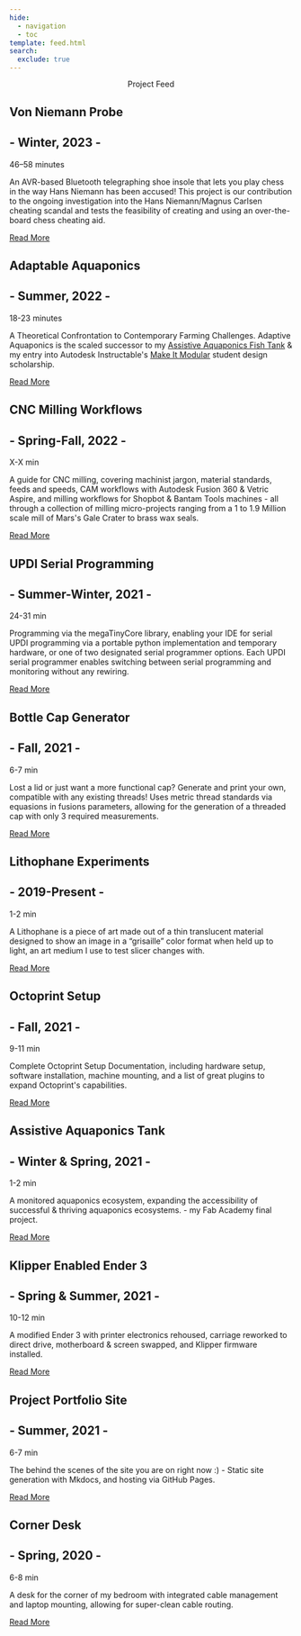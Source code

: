 ```yaml
---
hide:
  - navigation
  - toc
template: feed.html
search:
  exclude: true
---
```


<head>
  <meta charset="UTF-8">
  <meta name="viewport" content="width=device-width, initial-scale=1.0">
  <title>Teddy Warner</title>
  <script src="https://kit.fontawesome.com/79ff35ecec.js" crossorigin="anonymous"></script>
  <link rel="stylesheet" href="../assets/css/feed.css">
    <!-- Stylesheet not working with current static site implementation, so enjoy the inline styles lol -->
  <style>
    .scrollDown .md-header {
    transform: translate3d(0, -100%, 0);
    }
    .scrollUp .md-header {
    transform: none;
    }
    :root {
    --duration: 1s;
    --nav-duration: calc(var(--duration) / 4);
    --ease: cubic-bezier(0.215, 0.61, 0.355, 1);
    --space: 1rem;
    --font-size: 1.125rem;
    --line-height: 1.5;
    --inputicon: hsla(0, 0%, 0%, 0.87);
    --toggledinputicon: white;
    --formbg: hsla(0, 0%, 0%, 0.25);
    --formhover: hsla(0, 0%, 0%, 0.32);
    --toggledform: hsla(0, 0%, 100%, 0.12);
    --toggledformhover: hsla(0, 0%, 100%, 0.3);
    --avatar: url("../../images/index/avatardark.svg");
    --quote: url("../../images/index/quote/");
    --articlebg: hsla(0, 0%, 0%, 0.04);
    }
    [data-md-color-scheme="slate"] {
    /*--md-default-bg-color: hsla(228, 7%, 14%, 1);*/
        --inputicon: white;
        --toggledinputicon: hsla(0, 0%, 0%, 0.87);
        --formhover: hsla(0, 0%, 100%, 0.3);
        --toggledform: hsla(0, 0%, 0%, 0.2);
        --toggledformhover: hsla(0, 0%, 0%, 0.32);
        --avatar: url("../../images/index/avatarlight.svg");
        --quote: url("../../images/index/quote/");
        --articlebg: hsl(234, 76%, 95%, 0.04)
    }
    @media screen and (min-width: 60em) {
    .md-sidebar--secondary {
        display: none;
    }
    }
    @media screen and (min-width: 76.25em) {
    .md-sidebar--primary {
        display: none;
    }
    }
    .md-banner {
    z-index: 3;
    }
    main {
    margin-top: -6.25em;
    z-index: 2;
    overflow-y: hidden;
    }
    section {
    height: auto;
    z-index: 2;
    }
    .md-sidebar {
    width: 0px;
    }
    .md-footer {
    display: hidden;
    } 
    .md-main__inner {
    margin: 0;
    }
    .md-source {
    color: var(--md-default-fg-color);  
    }
    .toggle .logo {
    display: none;
    }
    .toggle .socialsparent {
    display: none;
    }
    .close {
    display: none;
    }
    .toggle .close {
    display: flex;
    }
    .toggle .menu {
    display: none;
    }
    .md-header__button.md-icon[for="__search"] {
    color: var(--md-default-fg-color); 
    }
    .toggle .md-header__button.md-icon[for="__search"] {
    color: var(--md-default-bg-color);
    }
    .md-search__input + .md-search__icon {
    color: var(--inputicon);
    }
    .toggle .md-search__input + .md-search__icon {
    color: var(--toggledinputicon);
    }
    .md-search__form {
    background-color: var(--formbg);
    }
    .md-search__form:hover {
    background-color: var(--formhover);
    }
    .toggle .md-search__form {
    background-color: var(--toggledform);
    }
    .toggle .md-search__form:hover {
    background-color: var(--toggledformhover);
    }
    header{
    padding-top: 1.5em;
    }
    .menu {
    color: var(--md-default-fg-color);
    }
    .close {
    color: var(--md-default-bg-color);
    }
    .md-header__option {
    color: var(--md-default-fg-color);
    }
    .toggle .md-header__option {
    color: var(--md-default-bg-color);
    }
    .md-header[data-md-state=shadow]{
    box-shadow:0 0 0 rgba(0,0,0,0),0 0 0 rgba(0,0,0,0);
    }
    .md-header {
    background: none;
    box-shadow:0 0 0 transparent,0 0 0 transparent;
    }
    .md-tabs {
    display: none;
    }
    .logo {
    padding-left: 0;
    }
    html.has-scroll-smooth {
    overflow: hidden; }
    html.has-scroll-dragging {
    -webkit-user-select: none;
    -moz-user-select: none;
    -ms-user-select: none;
    user-select: none; }
    .has-scroll-smooth body {
    overflow: hidden; }
    .has-scroll-smooth [data-scroll-container] {
    min-height: 100vh; }
    [data-scroll-direction="horizontal"] [data-scroll-container] {
    height: 100vh;
    display: inline-block;
    white-space: nowrap; }
    [data-scroll-direction="horizontal"] [data-scroll-section] {
    display: inline-block;
    vertical-align: top;
    white-space: nowrap;
    height: 100%; }
    .head {
    height: 72em;
    }
    .main-navigation {
    position: fixed;
    top: 0;
    left: 0;
    display: flex;
    align-items: center;
    width: 100%;
    height: 100%;
    transform: translateX(-100%);
    transition: transform var(--nav-duration);
    background-color: var(--md-default-fg-color);
    z-index: 3;
    }
    .main-navigation:after {
    content: "";
    position: absolute;
    top: 0;
    left: 0;
    width: 100%;
    height: 100%;
    background-color: inherit;
    transform-origin: 0 50%;
    z-index: 3;
    }
    .main-navigation ul {
    font-size: 9vmin;
    width: 100%;
    z-index: 4;
    }
    .main-navigation li {
    display: flex;
    align-items: center;
    position: relative;
    overflow: hidden;
    z-index: 4;
    }
    .main-navigation li:after {
    content: "";
    position: absolute;
    bottom: 0;
    left: 0;
    width: 100%;
    height: 1vmin;
    background-color: inherit;
    transform-origin: 0 50%;
    transform: translateX(-100%) skew(15deg);
    z-index: 4;
    }
    .main-navigation a {
    display: inline-block;
    width: 100%;
    max-width: 1200px;
    margin: 0 auto;
    color: var(--md-default-bg-color);
    line-height: 1.08;
    text-decoration: none;
    user-select: none;
    padding: auto;
    transform: translateY(100%);
    z-index: 4;
    }
    .main-content {
    z-index: 1;
    }
    .home:hover {
    color: #5466CE;
    font-style: italic;
    }
    .about:hover {
    color: #5466CE;
    font-style: italic;
    }
    .proj:hover {
    color: #5466CE;
    font-style: italic;
    }
    .mach:hover {
    color: #5466CE;
    font-style: italic;
    }
    .fab:hover {
    color: #5466CE;
    font-style: italic;
    }
    .navnum {
    font-size:0.35em;
    font-weight: lighter;
    font-style: italic;
    }
    .toggle .main-navigation {
    transition-duration: 0.35;
    transform: translateX(0);
    }
    .toggle .main-navigation a {
    animation: link-appear calc(var(--duration) * 1.5) var(--ease) forwards;
    }
    @keyframes link-appear {
    0%, 25% {
        transform: translateY(100%);
    }
    50%, 100% {
        transform: translateY(0);
    }
    }
    @media (max-width: 76em) {
    .logo {
        padding-left: 1em;
    }
    }
    @media (max-width: 45em) {
    .logo {
        padding-left: 1em;
    }
    header{
        padding-top: 1.25em;
    }
    }
    @media (max-width: 59.892857142857146em) {
    .toggle .md-search__icon.md-icon:first-of-type {
        color: var(--md-default-fg-color);
    }
    }
    @media (min-width: 59.892857142857146em) {
    .md-grid {
        margin-left: auto;
        margin-right: auto;
        max-width: 100vw;
    }
    .md-header__inner {
        margin-left: 5vw;
        margin-right: 5vw;
    }
    }
</style>
</head>

<nav class="main-navigation">
    <ul>
      <li><a class="home" href="http://teddywarner.com"><span class="navnum">01</span> Home</a></li>
      <li><a class="about" href="http://teddywarner.com/About-Me/about/"><span class="navnum">02</span> About Me</a></li>
      <li><a class="proj" href="http://teddywarner.com/feed/"><span class="navnum">03</span> Projects</a></li>
      <li><a class="mach" href="http://teddywarner.com/Machine-Profiles/FusionPro48/"><span class="navnum">04</span> Machine Profiles</a></li>
      <li><a style="font-family: 'Fira Sans';" class="fab" href="https://fabacademy.org/2021/labs/charlotte/students/theodore-warner/"><span class="navnum">05</span> Fab Academy</a></li>
    </ul>
</nav>

<!--- Post Template

  <div class="post">
    <div class="meta">
      <div class="photo" style="background-image: url('../images/')"></div>
    </div>
    <div class="description">
      <h1>Title</h1>
      <h2>- Date -</h2> <span class="time"><i class="far fa-clock"></i>TIME</span>
      <p> Lorem ipsum dolor sit amet, consectetur adipisicing elit. Ad eum dolorum architecto obcaecati enim dicta praesentium, quam nobis! Neque ad aliquam facilis numquam. Veritatis, sit.</p>
      <div class="con">
       <span class="share" style=" color: inherit;">
        <a class="fb" title="Share on Facebook" href="FACEBOOK-URL"><i class="fab fa-facebook-square"></i></a>
        <a class="twitter" title="Share on Twitter" href="TWITTER-URL"><i class="fab fa-twitter"></i></a>
        <a class="pin" title="Share on Pinterest" href="PINTEREST-URL"><i class="fab fa-pinterest"></i></a>
        <a class="ln" title="Share on LinkedIn" href="LINKEDIN-URL"><i class="fab fa-linkedin"></i></a>
        <a class="email" title="Share via Email" href="EMAIL-URL"><i class="fas fa-paper-plane"></i></a>
       </span>
      </div>
      <p class="read-more">
        <a href="http://teddywarner.com/Projects/">Read More</a>
      </p>
    </div>
  </div>

  <div class="post alt">
    <div class="meta">
      <div class="photo" style="background-image: url('../images/')"></div>
    </div>
    <div class="description">
      <h1>Title</h1>
      <h2>- Date -</h2> <span class="time"><i class="far fa-clock"></i>TIME</span>
      <p>Lorem ipsum dolor sit amet, consectetur adipisicing elit. Ad eum dolorum architecto obcaecati enim dicta praesentium, quam nobis! Neque ad aliquam facilis numquam. Veritatis, sit.</p>
      <div class="con">
       <span class="share" style=" color: inherit;">
        <a class="fb" title="Share on Facebook" href="FACEBOOK-URL"><i class="fab fa-facebook-square"></i></a>
        <a class="twitter" title="Share on Twitter" href="TWITTER-URL"><i class="fab fa-twitter"></i></a>
        <a class="pin" title="Share on Pinterest" href="PINTEREST-URL"><i class="fab fa-pinterest"></i></a>
        <a class="ln" title="Share on LinkedIn" href="LINKEDIN-URL"><i class="fab fa-linkedin"></i></a>
        <a class="email" title="Share via Email" href="EMAIL-URL"><i class="fas fa-paper-plane"></i></a>
       </span>
      </div>
      <p class="read-more">
        <a href="http://teddywarner.com/Projects/">Read More</a>
      </p>
    </div>
  </div>

-->

<body>
  <main data-scroll-container>
   <section data-scroll-section>
   </br>
   </br>
   </br>
   </br>
   </br>
    <center>
    <div class="title">Project Feed</div>
    </center>
    <div class="post">
        <div class="meta">
        <div class="photo" style="background-image: url('../images/VonNiemannProbe/cover.jpg')"></div>
        </div>
        <div class="description">
        <h1>Von Niemann Probe</h1>
        <h2>- Winter, 2023 -</h2> <span class="time"><i class="far fa-clock"></i> 46–58 minutes</span>
        <p>An AVR-based Bluetooth telegraphing shoe insole that lets you play chess in the way Hans Niemann has been accused! This project is our contribution to the ongoing investigation into the Hans Niemann/Magnus Carlsen cheating scandal and tests the feasibility of creating and using an over-the-board chess cheating aid.</p>
        <div class="con">
        <span class="share" style=" color: inherit;">
            <a class="fb" title="Share on Facebook" href="https://www.facebook.com/sharer/sharer.php?u=https://teddywarner.org/Projects/VonNiemannProbe/"><i class="fab fa-facebook-square"></i></a>
            <a class="twitter" title="Share on Twitter" href="https://twitter.com/intent/tweet?url=https://teddywarner.org/Projects/VonNiemannProbe/&text=Check%20out%20the%20Von%20Niemann%20Probe%20on%20teddywarner.org!"><i class="fab fa-twitter"></i></a>
            <a class="pin" title="Share on Pinterest" href="https://pinterest.com/pin/create/button/?url=https://teddywarner.org/Projects/VonNiemannProbe/&media=&description=Check%20out%20the%20Von%20Niemann%20Probe%20on%20teddywarner.org!"><i class="fab fa-pinterest"></i></a>
            <a class="ln" title="Share on LinkedIn" href="https://www.linkedin.com/shareArticle?mini=true&url=https://teddywarner.org/Projects/VonNiemannProbe/"><i class="fab fa-linkedin"></i></a>
            <a class="email" title="Share via Email" href="mailto:info@example.com?&subject=&cc=&bcc=&body=https://teddywarner.org/Projects/VonNiemannProbe/%0ACheck%20out%20the%20Von%20Niemann%20Probe%20on%20teddywarner.org!"><i class="fas fa-paper-plane"></i></a>
        </span>
        </div>
        <p class="read-more">
            <a href="http://teddywarner.com/Projects/VonNiemannProbe/">Read More</a>
        </p>
        </div>
    </div>
    <div class="post alt">
        <div class="meta">
        <div class="photo" style="background-image: url('../images/AdaptableAquaponics/cover.jpg')"></div>
        </div>
        <div class="description">
        <h1>Adaptable Aquaponics</h1>
        <h2>- Summer, 2022 -</h2> <span class="time"><i class="far fa-clock"></i> 18-23 minutes</span>
        <p>A Theoretical Confrontation to Contemporary Farming Challenges. Adaptive Aquaponics is the scaled successor to my <a href="https://teddywarner.org/Projects/AssistiveAquaponics/">Assistive Aquaponics Fish Tank</a> & my entry into Autodesk Instructable's <a href="https://www.instructables.com/contest/makeitmodular2022/">Make It Modular</a> student design scholarship.</p>
        <div class="con">
        <span class="share" style=" color: inherit;">
            <a class="fb" title="Share on Facebook" href="https://www.facebook.com/sharer/sharer.php?u=https://teddywarner.org/Projects/AdaptableAquaponics/"><i class="fab fa-facebook-square"></i></a>
            <a class="twitter" title="Share on Twitter" href="https://twitter.com/intent/tweet?url=https://teddywarner.org/Projects/AdaptableAquaponics/&text=Check%20out%20Adaptable%20Aquaponics%20on%20teddywarner.org!"><i class="fab fa-twitter"></i></a>
            <a class="pin" title="Share on Pinterest" href="https://pinterest.com/pin/create/button/?url=https://teddywarner.org/Projects/AdaptableAquaponics/&media=&description=Check%20out%20Adaptable%20Aquaponics%20on%20teddywarner.org!"><i class="fab fa-pinterest"></i></a>
            <a class="ln" title="Share on LinkedIn" href="https://www.linkedin.com/shareArticle?mini=true&url=https://teddywarner.org/Projects/AdaptableAquaponics/"><i class="fab fa-linkedin"></i></a>
            <a class="email" title="Share via Email" href="mailto:info@example.com?&subject=&cc=&bcc=&body=https://teddywarner.org/Projects/AdaptableAquaponics/%0ACheck%20out%20Adaptable%20Aquaponics%20on%20teddywarner.org!"><i class="fas fa-paper-plane"></i></a>
        </span>
        </div>
        <p class="read-more">
            <a href="http://teddywarner.com/Projects/AdaptableAquaponics/">Read More</a>
        </p>
        </div>
    </div>
    <div class="post">
        <div class="meta">
        <div class="photo" style="background-image: url('../images/MillingWorkflow/cover.jpg')"></div>
        </div>
        <div class="description">
        <h1>CNC Milling Workflows</h1>
        <h2>- Spring-Fall, 2022 -</h2> <span class="time"><i class="far fa-clock"></i> X-X min</span>
        <p>A guide for CNC milling, covering machinist jargon, material standards, feeds and speeds, CAM workflows with Autodesk Fusion 360 & Vetric Aspire, and milling workflows for Shopbot & Bantam Tools machines - all through a collection of milling micro-projects ranging from a 1 to 1.9 Million scale mill of Mars's Gale Crater to brass wax seals.</p>
        <div class="con">
        <span class="share" style=" color: inherit;">
            <a class="fb" title="Share on Facebook" href="https://www.facebook.com/sharer/sharer.php?u=https://teddywarner.org/Projects/MillingWorflow/"><i class="fab fa-facebook-square"></i></a>
            <a class="twitter" title="Share on Twitter" href="https://twitter.com/intent/tweet?url=https://teddywarner.org/Projects/MillingWorflow/&text=Check%20out%20the%20CNC%20Milling%20Workflows%20article%20on%20teddywarner.org!"><i class="fab fa-twitter"></i></a>
            <a class="pin" title="Share on Pinterest" href="https://pinterest.com/pin/create/button/?url=https://teddywarner.org/Projects/MillingWorflow/&media=&description=Check%20out%20the%20CNC%20Milling%20Workflows%20article%20on%20teddywarner.org!"><i class="fab fa-pinterest"></i></a>
            <a class="ln" title="Share on LinkedIn" href="https://www.linkedin.com/shareArticle?mini=true&url=https://teddywarner.org/Projects/MillingWorflow/"><i class="fab fa-linkedin"></i></a>
            <a class="email" title="Share via Email" href="mailto:info@example.com?&subject=&cc=&bcc=&body=https://teddywarner.org/Projects/MillingWorflow/%0ACheck%20out%20the%20CNC%20Milling%20Workflows%20article%20on%20teddywarner.org!"><i class="fas fa-paper-plane"></i></a>
        </span>
        </div>
        <p class="read-more">
            <a href="http://teddywarner.com/Projects/MillingWorflow/">Read More</a>
        </p>
        </div>
    </div>
    <!--<div class="post">
        <div class="meta">
        <div class="photo" style="background-image: url('../images/8-bitComputer/clockmodule.jpg')"></div>
        </div>
        <div class="description">
        <h1>8-Bit Computer</h1> 
        <h2>- 2021-2022 -</h2> <span class="time"><i class="far fa-clock"></i> X-X min</span>
        <p> Build Log and Documentation of my take on <a href="https://eater.net/">Ben Eater's</a> 8-Bit Computer, a 'simple-as-possible' microcontroller built upon breadboards with only simple logic gates. A dive into computer logic, and processor workings.</p>
        <div class="con">
        <span class="share" style=" color: inherit;">
            <a class="fb" title="Share on Facebook" href="https://www.facebook.com/sharer/sharer.php?u=https://teddywarner.org/Projects/8-bit/"><i class="fab fa-facebook-square"></i></a>
            <a class="twitter" title="Share on Twitter" href="https://twitter.com/intent/tweet?url=https://teddywarner.org/Projects/8-bit/&text=Check%20Out%20the%208-bit%20Breadboard%20Computer%20(Ben%20Eater%20Build%20Log)%20on"><i class="fab fa-twitter"></i></a>
            <a class="pin" title="Share on Pinterest" href="https://pinterest.com/pin/create/button/?url=https://teddywarner.org/Projects/8-bit/&media=&description=Check%20Out%20the%208-bit%20Breadboard%20Computer%20(Ben%20Eater%20Build%20Log)%20on%20https://teddywarner.org/Projects/8-bit/%20!"><i class="fab fa-pinterest"></i></a>
            <a class="ln" title="Share on LinkedIn" href="https://www.linkedin.com/shareArticle?mini=true&url=https://teddywarner.org/Projects/8-bit/"><i class="fab fa-linkedin"></i></a>
            <a class="email" title="Share via Email" href="mailto:info@example.com?&subject=&cc=&bcc=&body=Check%20Out%20the%208-bit%20Breadboard%20Computer%20(Ben%20Eater%20Build%20Log)%20on%20https://teddywarner.org/Projects/8-bit/%20!"><i class="fas fa-paper-plane"></i></a>
        </span>
        </div>
        <p class="read-more">
            <a href="http://teddywarner.com/Projects/8-bit">Read More</a>
        </p> 
        </div>
    </div>--->
    <div class="post alt">
        <div class="meta">
        <div class="photo" style="background-image: url('../images/SerialUPDI/ftdi2updisolderedtop.jpg')"></div>
        </div>
        <div class="description">
        <h1>UPDI Serial Programming</h1>
        <h2>- Summer-Winter, 2021 -</h2> <span class="time"><i class="far fa-clock"></i> 24-31 min</span>
        <p>Programming via the megaTinyCore library, enabling your IDE for serial UPDI programming via a portable python implementation and temporary hardware, or one of two designated serial programmer options. Each UPDI serial programmer enables switching between serial programming and monitoring without any rewiring.</p>
        <div class="con">
        <span class="share" style=" color: inherit;">
            <a class="fb" title="Share on Facebook" href="https://www.facebook.com/sharer/sharer.php?u=https://teddywarner.org/Projects/SerialUPDI/"><i class="fab fa-facebook-square"></i></a>
            <a class="twitter" title="Share on Twitter" href="https://twitter.com/intent/tweet?url=https://teddywarner.org/Projects/SerialUPDI/&text=Check%20Out%20UPDI%20Serial%20Programming%20on"><i class="fab fa-twitter"></i></a>
            <a class="pin" title="Share on Pinterest" href="https://pinterest.com/pin/create/button/?url=https://teddywarner.org/Projects/SerialUPDI/&media=&description=Check%20Out%20UPDI%20Serial%20Programming%20on%20https://teddywarner.org/Projects/SerialUPDI/%20!"><i class="fab fa-pinterest"></i></a>
            <a class="ln" title="Share on LinkedIn" href="https://www.linkedin.com/shareArticle?mini=true&url=https://teddywarner.org/Projects/SerialUPDI/"><i class="fab fa-linkedin"></i></a>
            <a class="email" title="Share via Email" href="mailto:info@example.com?&subject=&cc=&bcc=&body=Check%20Out%20UPDI%20Serial%20Programming%20on%20https://teddywarner.org/Projects/SerialUPDI/%20!"><i class="fas fa-paper-plane"></i></a>
        </span>
        </div>
        <p class="read-more">
            <a href="http://teddywarner.com/Projects/SerialUPDI">Read More</a>
        </p>
        </div>
    </div>
    <div class="post">
        <div class="meta">
        <div class="photo" style="background-image: url('../images/ParametricGenerator/beautyshot1.jpg')"></div>
        </div>
        <div class="description">
        <h1>Bottle Cap Generator</h1>
        <h2>- Fall, 2021 -</h2> <span class="time"><i class="far fa-clock"></i> 6-7 min</span>
        <p>Lost a lid or just want a more functional cap? Generate and print your own, compatible with any existing threads! Uses metric thread standards via equasions in fusions parameters, allowing for the generation of a threaded cap with only 3 required measurements.</p>
        <div class="con">
        <span class="share" style=" color: inherit;">
            <a class="fb" title="Share on Facebook" href="https://www.facebook.com/sharer/sharer.php?u=https://teddywarner.org/Projects/ParametricGenerator/"><i class="fab fa-facebook-square"></i></a>
            <a class="twitter" title="Share on Twitter" href="https://twitter.com/intent/tweet?url=https://teddywarner.org/Projects/ParametricGenerator/&text=Check%20Out%20the%20Parametric%20Bottle%20Cap%20Generator%20on"><i class="fab fa-twitter"></i></a>
            <a class="pin" title="Share on Pinterest" href="https://pinterest.com/pin/create/button/?url=https://teddywarner.org/Projects/ParametricGenerator/&media=&description=Check%20Out%20the%20Parametric%20Bottle%20Cap%20Generator%20on%20https://teddywarner.org/Projects/ParametricGenerator/%20!"><i class="fab fa-pinterest"></i></a>
            <a class="ln" title="Share on LinkedIn" href="https://www.linkedin.com/shareArticle?mini=true&url=https://teddywarner.org/Projects/ParametricGenerator/"><i class="fab fa-linkedin"></i></a>
            <a class="email" title="Share via Email" href="mailto:info@example.com?&subject=&cc=&bcc=&body=Check%20Out%20the%20Parametric%20Bottle%20Cap%20Generator%20on%20https://teddywarner.org/Projects/ParametricGenerator/"><i class="fas fa-paper-plane"></i></a>
        </span>
        </div>
        <p class="read-more">
            <a href="http://teddywarner.com/Projects/ParametricGenerator">Read More</a>
        </p>
        </div>
    </div>
    <div class="post alt">
        <div class="meta">
        <div class="photo" style="background-image: url('../images/LithophaneExperiments/friendslithophane.jpg')"></div>
        </div>
        <div class="description">
        <h1>Lithophane Experiments</h1>
        <h2>- 2019-Present -</h2> <span class="time"><i class="far fa-clock"></i> 1-2 min</span>
        <p>A Lithophane is a piece of art made out of a thin translucent material designed to show an image in a “grisaille” color format when held up to light, an art medium I use to test slicer changes with.</p>
        <div class="con">
        <span class="share" style=" color: inherit;">
            <a class="fb" title="Share on Facebook" href="https://www.facebook.com/sharer/sharer.php?u=https://teddywarner.org/Projects/LithophaneExperiments/"><i class="fab fa-facebook-square"></i></a>
            <a class="twitter" title="Share on Twitter" href="https://twitter.com/intent/tweet?url=https://teddywarner.org/Projects/LithophaneExperiments/&text=Check%20Out%20this%20compilation%20of%20Litophanes%20on"><i class="fab fa-twitter"></i></a>
            <a class="pin" title="Share on Pinterest" href="https://pinterest.com/pin/create/button/?url=https://teddywarner.org/Projects/LithophaneExperiments/&media=&description=Check%20Out%20this%20compilation%20of%20Litophanes%20on%20https://teddywarner.org/Projects/LithophaneExperiments/%20!"><i class="fab fa-pinterest"></i></i></a>
            <a class="ln" title="Share on LinkedIn" href="https://www.linkedin.com/shareArticle?mini=true&url=https://teddywarner.org/Projects/LithophaneExperiments/"><i class="fab fa-linkedin"></i></i></a>
            <a class="email" title="Share via Email" href="mailto:info@example.com?&subject=&cc=&bcc=&body=Check%20Out%20this%20compilation%20of%20Litophanes%20on%20https://teddywarner.org/Projects/LithophaneExperiments/"><i class="fas fa-paper-plane"></i></i></i></a>
        </span>
        </div>
        <p class="read-more">
            <a href="http://teddywarner.com/Projects/LithophaneExperiments">Read More</a>
        </p>
        </div>
    </div>
    <div class="post">
        <div class="meta">
        <div class="photo" style="background-image: url('../images/Octoprint/personaloctoprint.jpg')"></div>
        </div>
        <div class="description">
        <h1>Octoprint Setup</h1>
        <h2>- Fall, 2021 -</h2> <span class="time"><i class="far fa-clock"></i> 9-11 min</span>
        <p>Complete Octoprint Setup Documentation, including hardware setup, software installation, machine mounting, and a list of great plugins to expand Octoprint's capabilities.</p>
        <div class="con">
        <span class="share" style=" color: inherit;">
            <a class="fb" title="Share on Facebook" href="https://www.facebook.com/sharer/sharer.php?u=https://teddywarner.org/Projects/Octoprint/"><i class="fab fa-facebook-square"></i></a>
            <a class="twitter" title="Share on Twitter" href="https://twitter.com/intent/tweet?url=https://teddywarner.org/Projects/Octoprint/&text=Setup%20an%20Instance%20of%20Octoprint%20for%20Your%20Machine%20With"><i class="fab fa-twitter"></i></a>
            <a class="pin" title="Share on Pinterest" href="https://pinterest.com/pin/create/button/?url=https://teddywarner.org/Projects/Octoprint/&media=&description=Setup%20an%20Instance%20of%20Octoprint%20for%20Your%20Machine%20With%20https://teddywarner.org/Projects/Octoprint/"><i class="fab fa-pinterest"></i></a>
            <a class="ln" title="Share on LinkedIn" href="https://www.linkedin.com/shareArticle?mini=true&url=https://teddywarner.org/Projects/Octoprint/"><i class="fab fa-linkedin"></i></a>
            <a class="email" title="Share via Email" href="mailto:info@example.com?&subject=&cc=&bcc=&body=Setup%20an%20Instance%20of%20Octoprint%20for%20Your%20Machine%20With%20https://teddywarner.org/Projects/Octoprint/"><i class="fas fa-paper-plane"></i></a>
        </span>
        </div>
        <p class="read-more">
            <a href="http://teddywarner.com/Projects/Octoprint">Read More</a>
        </p>
        </div>
    </div>
    <div class="post alt">
        <div class="meta">
        <div class="photo" style="background-image: url('../images/AssistiveAquaponics/tankhighlight.jpg')"></div>
        </div>
        <div class="description">
        <h1>Assistive Aquaponics Tank</h1>
        <h2>- Winter & Spring, 2021 -</h2> <span class="time"><i class="far fa-clock"></i> 1-2 min</span>
        <p>A monitored aquaponics ecosystem, expanding the accessibility of successful & thriving aquaponics ecosystems. - my Fab Academy final project.</p>
        <div class="con">
        <span class="share" style=" color: inherit;">
            <a class="fb" title="Share on Facebook" href="https://www.facebook.com/sharer/sharer.php?u=https://fabacademy.org/2021/labs/charlotte/students/theodore-warner/Final%2520Project/final-project/"><i class="fab fa-facebook-square"></i></a>
            <a class="twitter" title="Share on Twitter" href="https://twitter.com/intent/tweet?url=https://fabacademy.org/2021/labs/charlotte/students/theodore-warner/Final%2520Project/final-project/&text=Check%20Out%20the%20Assistive%20Aquaponics%20Fish%20Tank%20on"><i class="fab fa-twitter"></i></a>
            <a class="pin" title="Share on Pinterest" href="https://pinterest.com/pin/create/button/?url=https://fabacademy.org/2021/labs/charlotte/students/theodore-warner/Final%2520Project/final-project/&media=&description=Check%20Out%20the%20Assistive%20Aquaponics%20Fish%20Tank%20on%20https://fabacademy.org/2021/labs/charlotte/students/theodore-warner/Final%2520Project/final-project/%20!"><i class="fab fa-pinterest"></i></a>
            <a class="ln" title="Share on LinkedIn" href="https://www.linkedin.com/shareArticle?mini=true&url=https://fabacademy.org/2021/labs/charlotte/students/theodore-warner/Final%2520Project/final-project/"><i class="fab fa-linkedin"></i></a>
            <a class="email" title="Share via Email" href="mailto:info@example.com?&subject=&cc=&bcc=&body=Check%20Out%20the%20Assistive%20Aquaponics%20Fish%20Tank%20on%20https://fabacademy.org/2021/labs/charlotte/students/theodore-warner/Final%2520Project/final-project/"><i class="fas fa-paper-plane"></i></a>
        </span>
        </div>
        <p class="read-more">
            <a href="http://teddywarner.com/Projects/AssistiveAquaponics">Read More</a>
        </p>
        </div>
    </div>
    <div class="post">
        <div class="meta">
        <div class="photo" style="background-image: url('../images/KlipperEnder3/directdrive.jpg')"></div>
        </div>
        <div class="description">
        <h1>Klipper Enabled Ender 3</h1>
        <h2>- Spring & Summer, 2021 -</h2> <span class="time"><i class="far fa-clock"></i> 10-12 min</span>
        <p>A modified Ender 3 with printer electronics rehoused, carriage reworked to direct drive, motherboard & screen swapped, and Klipper firmware installed.</p>
        <div class="con">
        <span class="share" style=" color: inherit;">
            <a class="fb" title="Share on Facebook" href="https://www.facebook.com/sharer/sharer.php?u=https://teddywarner.org/Projects/KlipperEnder3/"><i class="fab fa-facebook-square"></i></a>
            <a class="twitter" title="Share on Twitter" href="https://twitter.com/intent/tweet?url=https://teddywarner.org/Projects/KlipperEnder3/&text=Check%20Out%20the%20Klipper%20Enabled%20Ender%203%20on"><i class="fab fa-twitter"></i></a>
            <a class="pin" title="Share on Pinterest" href="https://pinterest.com/pin/create/button/?url=https://teddywarner.org/Projects/KlipperEnder3/&media=&description=Check%20Out%20the%20Klipper%20Enabled%20Ender%203%20on%20https://teddywarner.org/Projects/KlipperEnder3/%20!"><i class="fab fa-pinterest"></i></a>
            <a class="ln" title="Share on LinkedIn" href="https://www.linkedin.com/shareArticle?mini=true&url=https://teddywarner.org/Projects/KlipperEnder3/"><i class="fab fa-linkedin"></i></a>
            <a class="email" title="Share via Email" href="mailto:info@example.com?&subject=&cc=&bcc=&body=Check%20Out%20the%20Klipper%20Enabled%20Ender%203%20on%20https://teddywarner.org/Projects/KlipperEnder3/"><i class="fas fa-paper-plane"></i></a>
        </span>
        </div>
        <p class="read-more">
            <a href="http://teddywarner.com/Projects/KlipperEnder3">Read More</a>
        </p>
        </div>
    </div>
    <div class="post alt">
        <div class="meta">
        <div class="photo" style="background-image: url('../images/PortfolioSite/highlightcode.jpg')"></div>
        </div>
        <div class="description">
        <h1>Project Portfolio Site</h1>
        <h2>- Summer, 2021 -</h2> <span class="time"><i class="far fa-clock"></i> 6-7 min</span>
        <p>The behind the scenes of the site you are on right now :) - Static site generation with Mkdocs, and hosting via GitHub Pages.</p>
        <div class="con">
        <span class="share" style=" color: inherit;">
            <a class="fb" title="Share on Facebook" href="https://www.facebook.com/sharer/sharer.php?u=https://teddywarner.org/Projects/ProjectPortfolioSite/"><i class="fab fa-facebook-square"></i></a>
            <a class="twitter" title="Share on Twitter" href="https://twitter.com/intent/tweet?url=https://teddywarner.org/Projects/ProjectPortfolioSite/&text=Check%20Out%20the%20Behind%20the%20Scenes%20to%20teddywarner.org%20on"><i class="fab fa-twitter"></i></a>
            <a class="pin" title="Share on Pinterest" href="https://pinterest.com/pin/create/button/?url=https://teddywarner.org/Projects/ProjectPortfolioSite/&media=&description=Check%20Out%20the%20Behind%20the%20Scenes%20to%20teddywarner.org%20on%20https://teddywarner.org/Projects/ProjectPortfolioSite/"><i class="fab fa-pinterest"></i></a>
            <a class="ln" title="Share on LinkedIn" href="https://www.linkedin.com/shareArticle?mini=true&url=https://teddywarner.org/Projects/ProjectPortfolioSite/"><i class="fab fa-linkedin"></i></a>
            <a class="email" title="Share via Email" href="mailto:info@example.com?&subject=&cc=&bcc=&body=Check%20Out%20the%20Behind%20the%20Scenes%20to%20teddywarner.org%20on%20https://teddywarner.org/Projects/ProjectPortfolioSite/"><i class="fas fa-paper-plane"></i></a>
        </span>
        </div>
        <p class="read-more">
            <a href="http://teddywarner.com/Projects/ProjectPortfolioSite">Read More</a>
        </p>
        </div>
    </div>
    <div class="post">
        <div class="meta">
        <div class="photo" style="background-image: url('../images/CornerDesk/finishedwoodassembly.jpg')"></div>
        </div>
        <div class="description">
        <h1>Corner Desk</h1>
        <h2>- Spring, 2020 -</h2> <span class="time"><i class="far fa-clock"></i> 6-8 min</span>
        <p>A desk for the corner of my bedroom with integrated cable management and laptop mounting, allowing for super-clean cable routing.</p>
        <div class="con">
        <span class="share" style=" color: inherit;">
            <a class="fb" title="Share on Facebook" href="https://www.facebook.com/sharer/sharer.php?u=https://teddywarner.org/Projects/CornerDesk/"><i class="fab fa-facebook-square"></i></a>
            <a class="twitter" title="Share on Twitter" href="https://twitter.com/intent/tweet?url=https://teddywarner.org/Projects/CornerDesk/&text=Check%20Out%20the%20Cable-Managed%20Corner%20Desk%20on"><i class="fab fa-twitter"></i></a>
            <a class="pin" title="Share on Pinterest" href="https://pinterest.com/pin/create/button/?url=https://teddywarner.org/Projects/CornerDesk/&media=&description=Check%20Out%20the%20Cable-Managed%20Corner%20Desk%20on%20https://teddywarner.org/Projects/CornerDesk/%20!"><i class="fab fa-pinterest"></i></a>
            <a class="ln" title="Share on LinkedIn" href="https://www.linkedin.com/shareArticle?mini=true&url=https://teddywarner.org/Projects/CornerDesk/"><i class="fab fa-linkedin"></i></a>
            <a class="email" title="Share via Email" href="mailto:info@example.com?&subject=&cc=&bcc=&body=Check%20Out%20the%20Cable-Managed%20Corner%20Desk%20on%20https://teddywarner.org/Projects/CornerDesk/"><i class="fas fa-paper-plane"></i></a>
        </span>
        </div>
        <p class="read-more">
            <a href="http://teddywarner.com/Projects/CornerDesk">Read More</a>
        </p>
        </div>
    </div>
   </section>
   <section style="height:3em;">
    <h1></h1>
   </section>
  </main>
  <script src="https://cdnjs.cloudflare.com/ajax/libs/jquery/3.3.1/jquery.min.js"></script>
  <script src="https://cdn.jsdelivr.net/npm/locomotive-scroll@4.1.4/dist/locomotive-scroll.min.js"></script>
  <script src="https://cdn.jsdelivr.net/npm/typed.js@2.0.12"></script>
  <script src="../assets/js/feed.js"></script>
</body>
</html>
